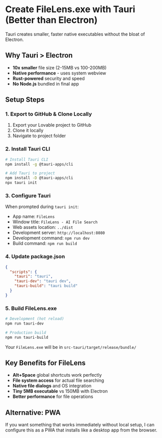 # Create FileLens.exe with Tauri (Better than Electron)

Tauri creates smaller, faster native executables without the bloat of Electron.

## Why Tauri > Electron
- **10x smaller** file size (2-15MB vs 100-200MB)
- **Native performance** - uses system webview
- **Rust-powered** security and speed
- **No Node.js** bundled in final app

## Setup Steps

### 1. Export to GitHub & Clone Locally
1. Export your Lovable project to GitHub
2. Clone it locally
3. Navigate to project folder

### 2. Install Tauri CLI
```bash
# Install Tauri CLI
npm install -g @tauri-apps/cli

# Add Tauri to project
npm install -D @tauri-apps/cli
npx tauri init
```

### 3. Configure Tauri
When prompted during `tauri init`:
- App name: `FileLens`
- Window title: `FileLens - AI File Search`
- Web assets location: `../dist`
- Development server: `http://localhost:8080`
- Development command: `npm run dev`
- Build command: `npm run build`

### 4. Update package.json
```json
{
  "scripts": {
    "tauri": "tauri",
    "tauri-dev": "tauri dev",
    "tauri-build": "tauri build"
  }
}
```

### 5. Build FileLens.exe
```bash
# Development (hot reload)
npm run tauri-dev

# Production build
npm run tauri-build
```

Your `FileLens.exe` will be in `src-tauri/target/release/bundle/`

## Key Benefits for FileLens
- **Alt+Space** global shortcuts work perfectly
- **File system access** for actual file searching
- **Native file dialogs** and OS integration
- **Tiny 5MB executable** vs 150MB with Electron
- **Better performance** for file operations

## Alternative: PWA
If you want something that works immediately without local setup, I can configure this as a PWA that installs like a desktop app from the browser.